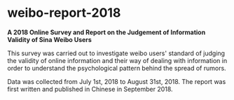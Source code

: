 # weibo-report-2018
**A 2018 Online Survey and Report on the Judgement of Information Validity of Sina Weibo Users**

This survey was carried out to investigate weibo users' standard of judging the validity of online information and their way of dealing with information in order to understand the psychological pattern behind the spread of rumors.

Data was collected from July 1st, 2018 to August 31st, 2018. The report was first written and published in Chinese in September 2018.

